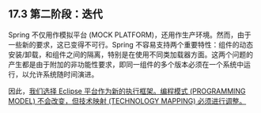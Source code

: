## 17.3 第二阶段：迭代
Spring 不仅用作模拟平台 (MOCK PLATFORM)，还用作生产环境。然而，由于一些新的要求，这已变得不可行。Spring 不容易支持两个重要特性：组件的动态安装/卸载，和组件之间的隔离，特别是在使用不同类加载器方面。这两个问题的产生都是由于附加的非功能性要求，即同一组件的多个版本必须在一个系统中运行，以允许系统随时间演进。

因此，<ins>我们选择 Eclipse 平台作为新的执行框架。编程模式 (PROGRAMMING MODEL) 不会改变，但技术映射 (TECHNOLOGY MAPPING) 必须进行调整。</ins>
